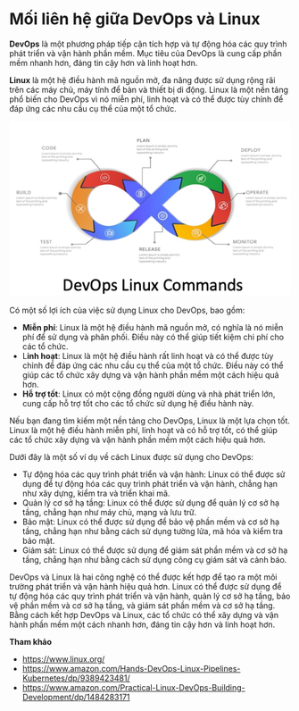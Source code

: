 # Mối liên hệ giữa DevOps và Linux

**DevOps** là một phương pháp tiếp cận tích hợp và tự động hóa các quy trình phát triển và vận hành phần mềm. Mục tiêu của DevOps là cung cấp phần mềm nhanh hơn, đáng tin cậy hơn và linh hoạt hơn.

**Linux** là một hệ điều hành mã nguồn mở, đa năng được sử dụng rộng rãi trên các máy chủ, máy tính để bàn và thiết bị di động. Linux là một nền tảng phổ biến cho DevOps vì nó miễn phí, linh hoạt và có thể được tùy chỉnh để đáp ứng các nhu cầu cụ thể của một tổ chức.

![img](../../Image/DevOps-Linux.png)

Có một số lợi ích của việc sử dụng Linux cho DevOps, bao gồm:

- **Miễn phí**: Linux là một hệ điều hành mã nguồn mở, có nghĩa là nó miễn phí để sử dụng và phân phối. Điều này có thể giúp tiết kiệm chi phí cho các tổ chức.
- L**inh hoạt**: Linux là một hệ điều hành rất linh hoạt và có thể được tùy chỉnh để đáp ứng các nhu cầu cụ thể của một tổ chức. Điều này có thể giúp các tổ chức xây dựng và vận hành phần mềm một cách hiệu quả hơn.
- **Hỗ trợ tốt**: Linux có một cộng đồng người dùng và nhà phát triển lớn, cung cấp hỗ trợ tốt cho các tổ chức sử dụng hệ điều hành này.

Nếu bạn đang tìm kiếm một nền tảng cho DevOps, Linux là một lựa chọn tốt. Linux là một hệ điều hành miễn phí, linh hoạt và có hỗ trợ tốt, có thể giúp các tổ chức xây dựng và vận hành phần mềm một cách hiệu quả hơn.

Dưới đây là một số ví dụ về cách Linux được sử dụng cho DevOps:

- Tự động hóa các quy trình phát triển và vận hành: Linux có thể được sử dụng để tự động hóa các quy trình phát triển và vận hành, chẳng hạn như xây dựng, kiểm tra và triển khai mã.
- Quản lý cơ sở hạ tầng: Linux có thể được sử dụng để quản lý cơ sở hạ tầng, chẳng hạn như máy chủ, mạng và lưu trữ.
- Bảo mật: Linux có thể được sử dụng để bảo vệ phần mềm và cơ sở hạ tầng, chẳng hạn như bằng cách sử dụng tường lửa, mã hóa và kiểm tra bảo mật.
- Giám sát: Linux có thể được sử dụng để giám sát phần mềm và cơ sở hạ tầng, chẳng hạn như bằng cách sử dụng công cụ giám sát và cảnh báo.

DevOps và Linux là hai công nghệ có thể được kết hợp để tạo ra một môi trường phát triển và vận hành hiệu quả hơn. Linux có thể được sử dụng để tự động hóa các quy trình phát triển và vận hành, quản lý cơ sở hạ tầng, bảo vệ phần mềm và cơ sở hạ tầng, và giám sát phần mềm và cơ sở hạ tầng. Bằng cách kết hợp DevOps và Linux, các tổ chức có thể xây dựng và vận hành phần mềm một cách nhanh hơn, đáng tin cậy hơn và linh hoạt hơn.

**Tham khảo**

- https://www.linux.org/
- https://www.amazon.com/Hands-DevOps-Linux-Pipelines-Kubernetes/dp/9389423481/
- https://www.amazon.com/Practical-Linux-DevOps-Building-Development/dp/1484283171
